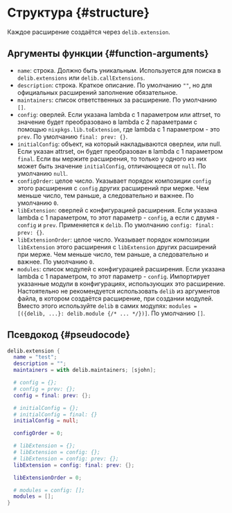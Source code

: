 # Структура {#structure}
Каждое расширение создаётся через `delib.extension`.

## Аргументы функции {#function-arguments}
- `name`: строка. Должно быть уникальным. Используется для поиска в `delib.extensions` или `delib.callExtensions`.
- `description`: строка. Краткое описание. По умолчанию `""`, но для официальных расширений заполнение обязательное.
- `maintainers`: список ответственных за расширение. По умолчанию `[]`.
- `config`: оверлей. Если указана lambda с 1 параметром или attrset, то значение будет преобразовано в lambda с 2 параметрами с помощью `nixpkgs.lib.toExtension`, где lambda с 1 параметром - это `prev`. По умолчанию `final: prev: {}`.
- `initialConfig`: объект, на который накладываются оверлеи, или null. Если указан attrset, он будет преобразован в lambda с 1 параметром `final`. Если вы мержите расширения, то только у одного из них может быть значение `initialConfig`, отличающееся от `null`. По умолчанию `null`.
- `configOrder`: целое число. Указывает порядок композиции `config` этого расширения с `config` других расширений при мерже. Чем меньше число, тем раньше, а следовательно и важнее. По умолчанию `0`.
- `libExtension`: оверлей с конфигурацией расширения. Если указана lambda с 1 параметром, то этот параметр - `config`, а если с двумя - `config` и `prev`. Применяется к `delib`. По умолчанию `config: final: prev: {}`.
- `libExtensionOrder`: целое число. Указывает порядок композиции `libExtension` этого расширения с `libExtension` других расширений при мерже. Чем меньше число, тем раньше, а следовательно и важнее. По умолчанию `0`.
- `modules`: список модулей с конфигурацией расширения. Если указана lambda с 1 параметром, то этот параметр - `config`. Импортирует указанные модули в конфигурациях, использующих это расширение. Настоятельно не рекомендуется использовать `delib` из аргументов файла, в котором создаётся расширение, при создании модулей. Вместо этого используйте `delib` в самих модулях: `modules = [({delib, ...}: delib.module {/* ... */})]`. По умолчанию `[]`.

## Псевдокод {#pseudocode}
```nix
delib.extension {
  name = "test";
  description = "";
  maintainers = with delib.maintainers; [sjohn];

  # config = {};
  # config = prev: {};
  config = final: prev: {};

  # initialConfig = {};
  # initialConfig = final: {}
  initialConfig = null;

  configOrder = 0;

  # libExtension = {};
  # libExtension = config: {};
  # libExtension = config: prev: {};
  libExtension = config: final: prev: {};

  libExtensionOrder = 0;

  # modules = config: [];
  modules = [];
}
```
